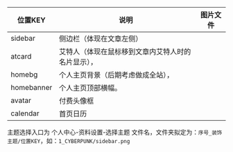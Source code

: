 
位置KEY|说明|图片文件
---|---|---
sidebar|侧边栏（体现在文章左侧）|
atcard|艾特人（体现在鼠标移到文章内艾特人时的名片显示），|
homebg|个人主页背景（后期考虑做成全站），|
homebanner|个人主页顶部横幅。|
avatar|付费头像框|
calendar|首页日历|


主题选择入口为 个人中心-资料设置-选择主题
文件名，文件夹拟定为：`序号_装饰主题/位置KEY`，如：`1_CYBERPUNK/sidebar.png`
